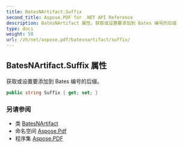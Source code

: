 ```yaml
---
title: BatesNArtifact.Suffix
second_title: Aspose.PDF for .NET API Reference
description: BatesNArtifact 属性。获取或设置要添加到 Bates 编号的后缀
type: docs
weight: 50
url: /zh/net/aspose.pdf/batesnartifact/suffix/
---
```

## BatesNArtifact.Suffix 属性

获取或设置要添加到 Bates 编号的后缀。

```csharp
public string Suffix { get; set; }
```

### 另请参阅

* 类 [BatesNArtifact](../)
* 命名空间 [Aspose.Pdf](../../../aspose.pdf/)
* 程序集 [Aspose.PDF](../../../)